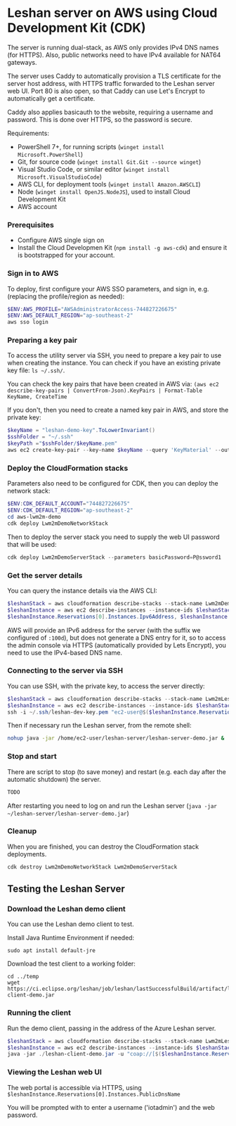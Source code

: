 Leshan server on AWS using Cloud Development Kit (CDK)
======================================================

The server is running dual-stack, as AWS only provides IPv4 DNS names (for HTTPS). Also, public networks need to have IPv4 available for NAT64 gateways.

The server uses Caddy to automatically provision a TLS certificate for the server host address, with HTTPS traffic forwarded to the Leshan server web UI. Port 80 is also open, so that Caddy can use Let's Encrypt to automatically get a certificate.

Caddy also applies basicauth to the website, requiring a username and password. This is done over HTTPS, so the password is secure.

Requirements:
* PowerShell 7+, for running scripts (`winget install Microsoft.PowerShell`)
* Git, for source code (`winget install Git.Git --source winget`)
* Visual Studio Code, or similar editor (`winget install Microsoft.VisualStudioCode`)
* AWS CLI, for deployment tools (`winget install Amazon.AWSCLI`)
* Node (`winget install OpenJS.NodeJS`), used to install Cloud Development Kit
* AWS account

### Prerequisites

* Configure AWS single sign on
* Install the Cloud Developmen Kit (`npm install -g aws-cdk`) and ensure it is bootstrapped for your account.

### Sign in to AWS

To deploy, first configure your AWS SSO parameters, and sign in, e.g. (replacing the profile/region as needed):

```powershell
$ENV:AWS_PROFILE="AWSAdministratorAccess-744827226675"
$ENV:AWS_DEFAULT_REGION="ap-southeast-2"
aws sso login
```

### Preparing a key pair

To access the utility server via SSH, you need to prepare a key pair to use when creating the instance. You can check if you have an existing private key file: `ls ~/.ssh/`.

You can check the key pairs that have been created in AWS via: `(aws ec2 describe-key-pairs | ConvertFrom-Json).KeyPairs | Format-Table KeyName, CreateTime`

If you don't, then you need to create a named key pair in AWS, and store the private key:

```powershell
$keyName = "leshan-demo-key".ToLowerInvariant()
$sshFolder = "~/.ssh"
$keyPath ="$sshFolder/$keyName.pem"
aws ec2 create-key-pair --key-name $keyName --query 'KeyMaterial' --output text | Out-File $keyPath
```

### Deploy the CloudFormation stacks

Parameters also need to be configured for CDK, then you can deploy the network stack:

```powershell
$ENV:CDK_DEFAULT_ACCOUNT="744827226675"
$ENV:CDK_DEFAULT_REGION="ap-southeast-2"
cd aws-lwm2m-demo
cdk deploy Lwm2mDemoNetworkStack
```

Then to deploy the server stack you need to supply the web UI password that will be used:

```powershell
cdk deploy Lwm2mDemoServerStack --parameters basicPassword=P@ssword1
```

### Get the server details

You can query the instance details via the AWS CLI:

```powershell
$leshanStack = aws cloudformation describe-stacks --stack-name Lwm2mDemoServerStackv | ConvertFrom-Json
$leshanInstance = aws ec2 describe-instances --instance-ids $leshanStack.Stacks[0].Outputs[0].OutputValue | ConvertFrom-Json
$leshanInstance.Reservations[0].Instances.Ipv6Address, $leshanInstance.Reservations[0].Instances.PublicDnsName
```

AWS will provide an IPv6 address for the server (with the suffix we configured of `:100d`), but does not generate a DNS entry for it, so to access the admin console via HTTPS (automatically provided by Lets Encrypt), you need to use the IPv4-based DNS name.


### Connecting to the server via SSH

You can use SSH, with the private key, to access the server directly:

```powershell
$leshanStack = aws cloudformation describe-stacks --stack-name Lwm2mLeshanStack-dev | ConvertFrom-Json
$leshanInstance = aws ec2 describe-instances --instance-ids $leshanStack.Stacks[0].Outputs[0].OutputValue | ConvertFrom-Json
ssh -i ~/.ssh/leshan-dev-key.pem "ec2-user@$($leshanInstance.Reservations[0].Instances.Ipv6Address)"
```

Then if necessary run the Leshan server, from the remote shell:

```bash
nohup java -jar /home/ec2-user/leshan-server/leshan-server-demo.jar &
```

### Stop and start

There are script to stop (to save money) and restart (e.g. each day after the automatic shutdown) the server.

```powershell
TODO
```

After restarting you need to log on and run the Leshan server (`java -jar ~/leshan-server/leshan-server-demo.jar`)

### Cleanup

When you are finished, you can destroy the CloudFormation stack deployments.

```powershell
cdk destroy Lwm2mDemoNetworkStack Lwm2mDemoServerStack
```

Testing the Leshan Server
-------------------------

### Download the Leshan demo client

You can use the Leshan demo client to test.

Install Java Runtime Environment if needed:

```
sudo apt install default-jre
```

Download the test client to a working folder:

```
cd ../temp
wget https://ci.eclipse.org/leshan/job/leshan/lastSuccessfulBuild/artifact/leshan-client-demo.jar
```

### Running the client

Run the demo client, passing in the address of the Azure Leshan server.

```powershell
$leshanStack = aws cloudformation describe-stacks --stack-name Lwm2mLeshanStack-dev | ConvertFrom-Json
$leshanInstance = aws ec2 describe-instances --instance-ids $leshanStack.Stacks[0].Outputs[0].OutputValue | ConvertFrom-Json
java -jar ./leshan-client-demo.jar -u "coap://[$($leshanInstance.Reservations[0].Instances.Ipv6Address)]:5683"
```

### Viewing the Leshan web UI

The web portal is accessible via HTTPS, using `$leshanInstance.Reservations[0].Instances.PublicDnsName`

You will be prompted with to enter a username ('iotadmin') and the web password.


